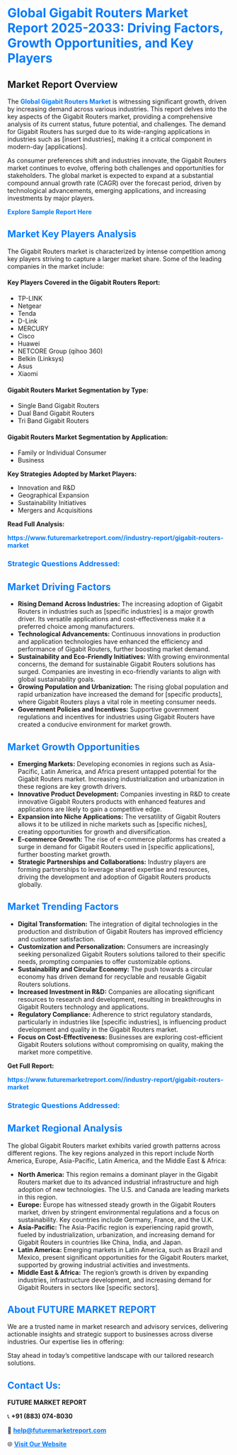 <h1 style="color: #007BFF;">Global Gigabit Routers Market Report 2025-2033: Driving Factors, Growth Opportunities, and Key Players</h1>

<section id="overview">
<h2>Market Report Overview</h2>
<p>The <a href="https://www.futuremarketreport.com//industry-report/gigabit-routers-market" style="color: #007BFF; text-decoration: none;"><strong>Global Gigabit Routers Market</strong></a> is witnessing significant growth, driven by increasing demand across various industries. This report delves into the key aspects of the Gigabit Routers market, providing a comprehensive analysis of its current status, future potential, and challenges. The demand for Gigabit Routers has surged due to its wide-ranging applications in industries such as [insert industries], making it a critical component in modern-day [applications].</p>
<p>As consumer preferences shift and industries innovate, the Gigabit Routers market continues to evolve, offering both challenges and opportunities for stakeholders. The global market is expected to expand at a substantial compound annual growth rate (CAGR) over the forecast period, driven by technological advancements, emerging applications, and increasing investments by major players.</p>
</section>

<section id="overview">
<p><a href="https://www.futuremarketreport.com//request-sample/reportId=76409" style="color: #007BFF; text-decoration: none;"><strong>Explore Sample Report Here</strong></a></p>
</section>

<section id="key-players">
<h2 style="color: #007BFF;">Market Key Players Analysis</h2>
<p>The Gigabit Routers market is characterized by intense competition among key players striving to capture a larger market share. Some of the leading companies in the market include:</p>
<h4>Key Players Covered in the Gigabit Routers Report:</h4>
<ul><li>TP-LINK</li><li>Netgear</li><li>Tenda</li><li>D-Link</li><li>MERCURY</li><li>Cisco</li><li>Huawei</li><li>NETCORE Group (qihoo 360)</li><li>Belkin (Linksys)</li><li>Asus</li><li>Xiaomi</li></ul>
<h4>Gigabit Routers Market Segmentation by Type:</h4>
<ul><li>Single Band Gigabit Routers</li><li>Dual Band Gigabit Routers</li><li>Tri Band Gigabit Routers</li></ul>

<h4>Gigabit Routers Market Segmentation by Application:</h4>
<ul><li>Family or Individual Consumer</li><li>Business</li></ul>
<p><strong>Key Strategies Adopted by Market Players:</strong></p>
<ul>
<li>Innovation and R&D</li>
<li>Geographical Expansion</li>
<li>Sustainability Initiatives</li>
<li>Mergers and Acquisitions</li>
</ul>
</section>

<section>
<p><strong>Read Full Analysis: </strong></p><a href="https://www.futuremarketreport.com//industry-report/gigabit-routers-market" style="color: #007BFF; text-decoration: none;"><strong>https://www.futuremarketreport.com//industry-report/gigabit-routers-market</strong></a>
<h3 style="color: #007BFF;">Strategic Questions Addressed:</h3>
</section>

<section id="driving-factors">
<h2 style="color: #007BFF;">Market Driving Factors</h2>
<ul>
<li><strong>Rising Demand Across Industries:</strong> The increasing adoption of Gigabit Routers in industries such as [specific industries] is a major growth driver. Its versatile applications and cost-effectiveness make it a preferred choice among manufacturers.</li>
<li><strong>Technological Advancements:</strong> Continuous innovations in production and application technologies have enhanced the efficiency and performance of Gigabit Routers, further boosting market demand.</li>
<li><strong>Sustainability and Eco-Friendly Initiatives:</strong> With growing environmental concerns, the demand for sustainable Gigabit Routers solutions has surged. Companies are investing in eco-friendly variants to align with global sustainability goals.</li>
<li><strong>Growing Population and Urbanization:</strong> The rising global population and rapid urbanization have increased the demand for [specific products], where Gigabit Routers plays a vital role in meeting consumer needs.</li>
<li><strong>Government Policies and Incentives:</strong> Supportive government regulations and incentives for industries using Gigabit Routers have created a conducive environment for market growth.</li>
</ul>
</section>

<section id="growth-opportunities">
<h2 style="color: #007BFF;">Market Growth Opportunities</h2>
<ul>
<li><strong>Emerging Markets:</strong> Developing economies in regions such as Asia-Pacific, Latin America, and Africa present untapped potential for the Gigabit Routers market. Increasing industrialization and urbanization in these regions are key growth drivers.</li>
<li><strong>Innovative Product Development:</strong> Companies investing in R&D to create innovative Gigabit Routers products with enhanced features and applications are likely to gain a competitive edge.</li>
<li><strong>Expansion into Niche Applications:</strong> The versatility of Gigabit Routers allows it to be utilized in niche markets such as [specific niches], creating opportunities for growth and diversification.</li>
<li><strong>E-commerce Growth:</strong> The rise of e-commerce platforms has created a surge in demand for Gigabit Routers used in [specific applications], further boosting market growth.</li>
<li><strong>Strategic Partnerships and Collaborations:</strong> Industry players are forming partnerships to leverage shared expertise and resources, driving the development and adoption of Gigabit Routers products globally.</li>
</ul>
</section>

<section id="trending-factors">
<h2 style="color: #007BFF;">Market Trending Factors</h2>
<ul>
<li><strong>Digital Transformation:</strong> The integration of digital technologies in the production and distribution of Gigabit Routers has improved efficiency and customer satisfaction.</li>
<li><strong>Customization and Personalization:</strong> Consumers are increasingly seeking personalized Gigabit Routers solutions tailored to their specific needs, prompting companies to offer customizable options.</li>
<li><strong>Sustainability and Circular Economy:</strong> The push towards a circular economy has driven demand for recyclable and reusable Gigabit Routers solutions.</li>
<li><strong>Increased Investment in R&D:</strong> Companies are allocating significant resources to research and development, resulting in breakthroughs in Gigabit Routers technology and applications.</li>
<li><strong>Regulatory Compliance:</strong> Adherence to strict regulatory standards, particularly in industries like [specific industries], is influencing product development and quality in the Gigabit Routers market.</li>
<li><strong>Focus on Cost-Effectiveness:</strong> Businesses are exploring cost-efficient Gigabit Routers solutions without compromising on quality, making the market more competitive.</li>
</ul>
</section>

<section>
<p><strong>Get Full Report: </strong></p><a href="https://www.futuremarketreport.com//industry-report/gigabit-routers-market" style="color: #007BFF; text-decoration: none;"><strong>https://www.futuremarketreport.com//industry-report/gigabit-routers-market</strong></a>
<h3 style="color: #007BFF;">Strategic Questions Addressed:</h3>
</section>


<section id="regional-analysis">
<h2 style="color: #007BFF;">Market Regional Analysis</h2>
<p>The global Gigabit Routers market exhibits varied growth patterns across different regions. The key regions analyzed in this report include North America, Europe, Asia-Pacific, Latin America, and the Middle East & Africa:</p>
<ul>
<li><strong>North America:</strong> This region remains a dominant player in the Gigabit Routers market due to its advanced industrial infrastructure and high adoption of new technologies. The U.S. and Canada are leading markets in this region.</li>
<li><strong>Europe:</strong> Europe has witnessed steady growth in the Gigabit Routers market, driven by stringent environmental regulations and a focus on sustainability. Key countries include Germany, France, and the U.K.</li>
<li><strong>Asia-Pacific:</strong> The Asia-Pacific region is experiencing rapid growth, fueled by industrialization, urbanization, and increasing demand for Gigabit Routers in countries like China, India, and Japan.</li>
<li><strong>Latin America:</strong> Emerging markets in Latin America, such as Brazil and Mexico, present significant opportunities for the Gigabit Routers market, supported by growing industrial activities and investments.</li>
<li><strong>Middle East & Africa:</strong> The region’s growth is driven by expanding industries, infrastructure development, and increasing demand for Gigabit Routers in sectors like [specific sectors].</li>
</ul>
</section>

<footer>
<h2 style="color: #007BFF;">About FUTURE MARKET REPORT</h2>
<p>We are a trusted name in market research and advisory services, delivering actionable insights and strategic support to businesses across diverse industries. Our expertise lies in offering:</p>

<p>Stay ahead in today’s competitive landscape with our tailored research solutions.</p>

<h2 style="color: #007BFF;">Contact Us:</h2>
<p><strong>FUTURE MARKET REPORT</strong></p>
<p>📞 <strong>+91 (883) 074-8030</strong></p>
<p>📧 <strong><a href="mailto:help@futuremarketreport.com" style="color: #007BFF;">help@futuremarketreport.com</a></strong></p>
<p>🌐 <strong><a href="https://www.futuremarketreport.com/" style="color: #007BFF;">Visit Our Website</a></strong></p>
</footer>